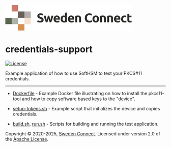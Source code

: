![Logo](https://github.com/swedenconnect/technical-framework/blob/master/img/sweden-connect.png)

# credentials-support

[![License](https://img.shields.io/badge/License-Apache%202.0-blue.svg)](https://opensource.org/licenses/Apache-2.0)

Example application of how to use SoftHSM to test your PKCS#11 credentials.

---

* [Dockerfile](Dockerfile) - Example Docker file illustrating on how to install the pkcs11-tool and how to copy software based keys to the "device".

* [setup-tokens.sh](scripts/setup-tokens.sh) - Example script that initializes the device and copies credentials.

* [build.sh](scripts/build.sh), [run.sh](scripts/run.sh) - Scripts for building and running the test application.

Copyright &copy; 2020-2025, [Sweden Connect](https://swedenconnect.se). Licensed under version 2.0 of the [Apache License](http://www.apache.org/licenses/LICENSE-2.0).
